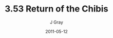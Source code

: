 ---
title: '3.53 Return of the Chibis'
alt: 'Mysteries of the Arcana'
date: '2011-05-12'
author: 'J Gray'
artist: 'Sarrah'
chapter: '3 Two by Two'
filler: false
---